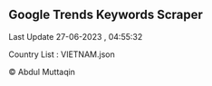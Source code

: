 

## Google Trends Keywords Scraper 
 
Last Update 27-06-2023 , 04:55:32

Country List :
VIETNAM.json



© Abdul Muttaqin 
